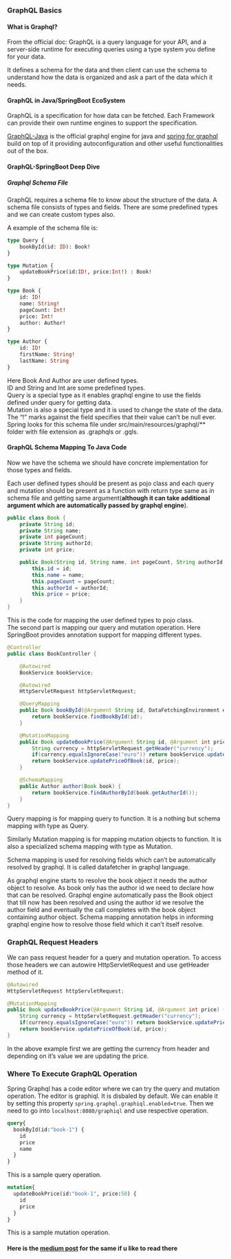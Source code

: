 ### GraphQL Basics
#### What is Graphql?
From the official doc: GraphQL is a query language for your API, and a server-side runtime for executing queries using a type system you define for your data.

It defines a schema for the data and then client can use the schema to understand how the data is organized and ask a part of the data which it needs.

#### GraphQL in Java/SpringBoot EcoSystem
GraphQL is a specification for how data can be fetched. Each Framework can provide their own runtime engines to support the specification.

[GraphQL-Java](https://github.com/graphql-java/graphql-java) is the official graphql engine for java and [spring for graphql](https://github.com/spring-projects/spring-graphql) build on top of it providing autoconfiguration and other useful functionalities out of the box.
#### GraphQL-SpringBoot Deep Dive
##### Graphql Schema File
GraphQL requires a schema file to know about the structure of the data. A schema file consists of types and fields. There are some predefined types and we can create custom types also.

A example of the schema file is:
```graphql
type Query {
    bookById(id: ID): Book!
}

type Mutation {
    updateBookPrice(id:ID!, price:Int!) : Book!
}

type Book {
    id: ID!
    name: String!
    pageCount: Int!
    price: Int!
    author: Author!
}

type Author {
    id: ID!
    firstName: String!
    lastName: String
}
```
Here Book And Author are user defined types.  
ID and String and Int are some predefined types.  
Query is a special type as it enables graphql engine to use the fields defined under query for getting data.  
Mutation is also a special type and it is used to change the state of the data.  
The “!” marks against the field specifies that their value can’t be null ever.  
Spring looks for this schema file under src/main/resources/graphql/** folder with file extension as .graphqls or .gqls.

#### GraphQL Schema Mapping To Java Code
Now we have the schema we should have concrete implementation for those types and fields.

Each user defined types should be present as pojo class and each query and mutation should be present as a function with return type same as in schema file and getting same argument(**although it can take additional argument which are automatically passed by graphql engine**).

```java
public class Book {
    private String id;
    private String name;
    private int pageCount;
    private String authorId;
    private int price;

    public Book(String id, String name, int pageCount, String authorId, int price) {
        this.id = id;
        this.name = name;
        this.pageCount = pageCount;
        this.authorId = authorId;
        this.price = price;
    }
}
```
This is the code for mapping the user defined types to  pojo class.  
The second part is mapping our query and mutation operation. Here SpringBoot provides annotation support for mapping different types.
```java
@Controller
public class BookController {

    @Autowired
    BookService bookService;

    @Autowired
    HttpServletRequest httpServletRequest;

    @QueryMapping
    public Book bookById(@Argument String id, DataFetchingEnvironment env, GraphQLContext context) {
        return bookService.findBookById(id);
    }

    @MutationMapping
    public Book updateBookPrice(@Argument String id, @Argument int price) {
        String currency = httpServletRequest.getHeader("currency");
        if(currency.equalsIgnoreCase("euro")) return bookService.updatePriceOfBook(id, price * 2);
        return bookService.updatePriceOfBook(id, price);
    }

    @SchemaMapping
    public Author author(Book book) {
        return bookService.findAuthorById(book.getAuthorId());
    }
}
```
Query mapping is for mapping query to function. It is a nothing but schema mapping with type as Query.

Similarly Mutation mapping is for mapping mutation objects to function. It is also a specialized schema mapping with type as Mutation.

Schema mapping is used for resolving fields which can’t be automatically resolved by graphql. It is called datafetcher in graphql language.

As graphql engine starts to resolve the book object it needs the author object to resolve. As book only has the author id we need to declare how that can be resolved. Graphql engine automatically pass the Book object that till now has been resolved and using the author id we resolve the author field and eventually the call completes with the book object containing author object. Schema mapping annotation helps in informing graphql engine how to resolve those field which it can’t itself resolve.

### GraphQL Request Headers
We can pass request header for a query and mutation operation. To access those headers we can autowire HttpServletRequest and use getHeader method of it.

```java
@Autowired
HttpServletRequest httpServletRequest;

@MutationMapping
public Book updateBookPrice(@Argument String id, @Argument int price) {
    String currency = httpServletRequest.getHeader("currency");
    if(currency.equalsIgnoreCase("euro")) return bookService.updatePriceOfBook(id, price * 2);
    return bookService.updatePriceOfBook(id, price);
}
```

In the above example first we are getting the currency from header and depending on it’s value we are updating the price.

### Where To Execute GraphQL Operation
Spring Graphql has a code editor where we can try the query and mutation operation. The editor is graphiql. It is disbaled by default. We can enable it by setting this property `spring.graphql.graphiql.enabled=true`. Then we need to go into `localhost:8080/graphiql` and use respective operation.
```graphql
query{
  bookById(id:"book-1") {
    id
    price
    name
  }
}
```
This is a sample query operation.
```graphql
mutation{
  updateBookPrice(id:"book-1", price:50) {
    id
    price
  }
}
```
This is a sample mutation operation.

#### Here is the [medium post](https://medium.com/@taraprasad9090/a-beginner-guide-to-spring-with-graphql-95aad336616d) for the same if u like to read there